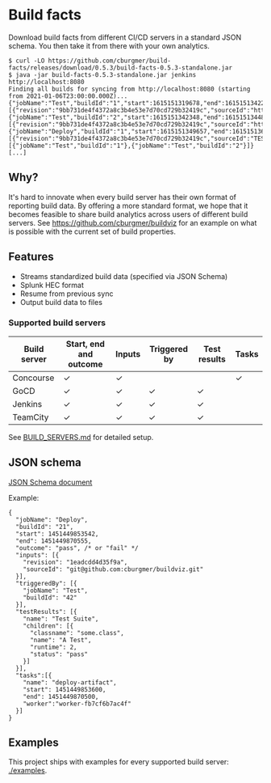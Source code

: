 # Build facts

Download build facts from different CI/CD servers in a standard JSON schema.
You then take it from there with your own analytics.

    $ curl -LO https://github.com/cburgmer/build-facts/releases/download/0.5.3/build-facts-0.5.3-standalone.jar
    $ java -jar build-facts-0.5.3-standalone.jar jenkins http://localhost:8080
    Finding all builds for syncing from http://localhost:8080 (starting from 2021-01-06T23:00:00.000Z)...
    {"jobName":"Test","buildId":"1","start":1615151319678,"end":1615151342243,"outcome":"pass","inputs":[{"revision":"9bb731de4f4372a8c3b4e53e7d70cd729b32419c","sourceId":"https://github.com/cburgmer/buildviz.git"}]}
    {"jobName":"Test","buildId":"2","start":1615151342348,"end":1615151344854,"outcome":"pass","inputs":[{"revision":"9bb731de4f4372a8c3b4e53e7d70cd729b32419c","sourceId":"https://github.com/cburgmer/buildviz.git"}]}
    {"jobName":"Deploy","buildId":"1","start":1615151349657,"end":1615151361672,"outcome":"pass","inputs":[{"revision":"9bb731de4f4372a8c3b4e53e7d70cd729b32419c","sourceId":"TEST_GIT_COMMIT"}],"triggeredBy":[{"jobName":"Test","buildId":"1"},{"jobName":"Test","buildId":"2"}]}
    [...]

## Why?

It's hard to innovate when every build server has their own format of reporting
build data. By offering a more standard format, we hope that it becomes
feasible to share build analytics across users of different build servers.
See https://github.com/cburgmer/buildviz for an example on what is possible with
the current set of build properties.

## Features

- Streams standardized build data (specified via JSON Schema)
- Splunk HEC format
- Resume from previous sync
- Output build data to files

### Supported build servers

| Build server | Start, end and outcome | Inputs | Triggered by | Test results | Tasks |
| ------------ | ---------------------- | ------ | ------------ | ------------ | ----- |
| Concourse    | ✓                      | ✓      |              |              | ✓    |
| GoCD         | ✓                      | ✓      | ✓            | ✓            |      |
| Jenkins      | ✓                      | ✓      | ✓            | ✓            |      |
| TeamCity     | ✓                      | ✓      | ✓            | ✓            |      |

See [BUILD_SERVERS.md](./BUILD_SERVERS.md) for detailed setup.

## JSON schema

[JSON Schema document](./schema.json)

Example:

    {
      "jobName": "Deploy",
      "buildId": "21",
      "start": 1451449853542,
      "end": 1451449870555,
      "outcome": "pass", /* or "fail" */
      "inputs": [{
        "revision": "1eadcdd4d35f9a",
        "sourceId": "git@github.com:cburgmer/buildviz.git"
      }],
      "triggeredBy": [{
        "jobName": "Test",
        "buildId": "42"
      }],
      "testResults": [{
        "name": "Test Suite",
        "children": [{
          "classname": "some.class",
          "name": "A Test",
          "runtime": 2,
          "status": "pass"
        }]
      }],
      "tasks":[{
        "name": "deploy-artifact",
        "start": 1451449853600,
        "end": 1451449870500,
        "worker":"worker-fb7cf6b7ac4f"
      }]
    }

## Examples

This project ships with examples for every supported build server: [./examples](./examples/).
